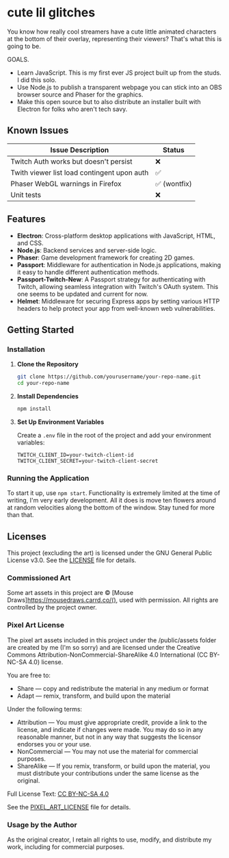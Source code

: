 # cute lil glitches

You know how really cool streamers have a cute little animated characters at the bottom of their
overlay, representing their viewers? That's what this is going to be.

GOALS.

- Learn JavaScript. This is my first ever JS project built up from the studs. I did this solo.
- Use Node.js to publish a transparent webpage you can stick into an OBS browser source and Phaser
  for the graphics.
- Make this open source but to also distribute an installer built with Electron for
  folks who aren't tech savy.

## Known Issues

| Issue Description                           | Status       |
| ------------------------------------------- | ------------ |
| Twitch Auth works but doesn't persist       | ❌           |
| Twith viewer list load contingent upon auth | ✅           |
| Phaser WebGL warnings in Firefox            | ✅ (wontfix) |
| Unit tests                                  | ❌           |

## Features

- **Electron**: Cross-platform desktop applications with JavaScript, HTML, and CSS.
- **Node.js**: Backend services and server-side logic.
- **Phaser**: Game development framework for creating 2D games.
- **Passport**: Middleware for authentication in Node.js applications, making it easy to handle
  different authentication methods.
- **Passport-Twitch-New**: A Passport strategy for authenticating with Twitch, allowing seamless
  integration with Twitch's OAuth system. This one seems to be updated and current for now.
- **Helmet**: Middleware for securing Express apps by setting various HTTP headers to help protect
  your app from well-known web vulnerabilities.

## Getting Started

### Installation

1. **Clone the Repository**

   ```bash
   git clone https://github.com/yourusername/your-repo-name.git
   cd your-repo-name
   ```

2. **Install Dependencies**

   ```bash
   npm install
   ```

3. **Set Up Environment Variables**

   Create a `.env` file in the root of the project and add your environment variables:

   ```env
   TWITCH_CLIENT_ID=your-twitch-client-id
   TWITCH_CLIENT_SECRET=your-twitch-client-secret
   ```

### Running the Application

To start it up, use `npm start`. Functionality is extremely limited at the time of writing, I'm
very early development. All it does is move ten flowers around at random velocities along the
bottom of the window. Stay tuned for more than that.

## Licenses

This project (excluding the art) is licensed under the GNU General Public License v3.0. See the
[LICENSE](LICENSE) file for details.

### Commissioned Art

Some art assets in this project are © [Mouse Draws]https://mousedraws.carrd.co/(), used with
permission. All rights are controlled by the project owner.

### Pixel Art License

The pixel art assets included in this project under the /public/assets folder are created by me
(I'm so sorry) and are licensed under the Creative Commons Attribution-NonCommercial-ShareAlike 4.0
International (CC BY-NC-SA 4.0) license.

You are free to:

- Share — copy and redistribute the material in any medium or format
- Adapt — remix, transform, and build upon the material

Under the following terms:

- Attribution — You must give appropriate credit, provide a link to the license, and indicate if
  changes were made. You may do so in any reasonable manner, but not in any way that suggests the
  licensor endorses you or your use.
- NonCommercial — You may not use the material for commercial purposes.
- ShareAlike — If you remix, transform, or build upon the material, you must distribute your
  contributions under the same license as the original.

Full License Text: [CC BY-NC-SA 4.0](https://creativecommons.org/licenses/by-nc-sa/4.0/legalcode)

See the [PIXEL_ART_LICENSE](PIXEL_ART_LICENSE) file for details.

### Usage by the Author

As the original creator, I retain all rights to use, modify, and distribute my work, including for
commercial purposes.
